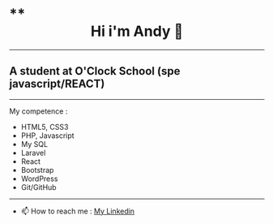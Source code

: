 
# ** <div align="center"> Hi i'm Andy 👋 </div>

<hr>

## **A student at O'Clock School (spe javascript/REACT)**

<hr>

My competence :
- HTML5, CSS3
- PHP, Javascript
- My SQL
- Laravel
- React
- Bootstrap
- WordPress
- Git/GitHub

<hr>

- 📫 How to reach me : <a href="www.linkedin.com/in/andy-bevis">My Linkedin</a>

<!-- ![Cover](https://github.com/Andy-Bevis/Andy-Bevis/blob/main/img/headband.jpg) -->
<!--
**Andy-Bevis/Andy-Bevis** is a ✨ _special_ ✨ repository because its `README.md` (this file) appears on your GitHub profile.

Here are some ideas to get you started:

- 🔭 I’m currently working on ...
- 🌱 I’m currently learning ...
- 👯 I’m looking to collaborate on ...
- 🤔 I’m looking for help with ...
- 💬 Ask me about ...
- 📫 How to reach me: ...
- 😄 Pronouns: ...
- ⚡ Fun fact: ...
-->
